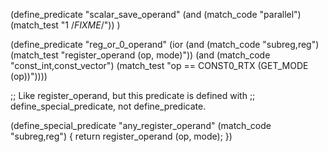 (define_predicate "scalar_save_operand"
  (and (match_code "parallel")
       (match_test "1 /*FIXME*/"))
)

(define_predicate "reg_or_0_operand"
  (ior (and (match_code "subreg,reg")
	    (match_test "register_operand (op, mode)"))
       (and (match_code "const_int,const_vector")
	    (match_test "op == CONST0_RTX (GET_MODE (op))"))))

;; Like register_operand, but this predicate is defined with
;; define_special_predicate, not define_predicate.

(define_special_predicate "any_register_operand"
  (match_code "subreg,reg")
{
  return register_operand (op, mode);
})

